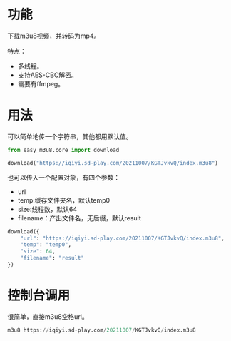 # 功能

下载m3u8视频，并转码为mp4。

特点：
 - 多线程。
 - 支持AES-CBC解密。
 - 需要有ffmpeg。
# 用法
可以简单地传一个字符串，其他都用默认值。
```python
from easy_m3u8.core import download

download("https://iqiyi.sd-play.com/20211007/KGTJvkvQ/index.m3u8")
```

也可以传入一个配置对象，有四个参数：

 - url
 - temp:缓存文件夹名，默认temp0
 - size:线程数，默认64
 - filename：产出文件名，无后缀，默认result

```python
download({
	"url": "https://iqiyi.sd-play.com/20211007/KGTJvkvQ/index.m3u8",
	"temp": "temp0",
	"size": 64,
	"filename": "result"
})
```
# 控制台调用
很简单，直接m3u8空格url。
```python
m3u8 https://iqiyi.sd-play.com/20211007/KGTJvkvQ/index.m3u8
```